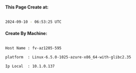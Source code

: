 
   
#### This Page Create at:

```bash

2024-09-10 - 06:53:25 UTC

```

#### Create By Machine:

```bash

Host Name : fv-az1205-595

platform  : Linux-6.5.0-1025-azure-x86_64-with-glibc2.35

Ip Local  : 10.1.0.137

```

